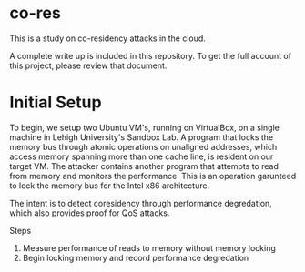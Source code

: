# co-res

This is a study on co-residency attacks in the cloud.

A complete write up is included in this repository. To get the full account of this project, please review that document.

# Initial Setup

To begin, we setup two Ubuntu VM's, running on VirtualBox, on a single machine in Lehigh University's Sandbox Lab. 
A program that locks the memory bus through atomic operations on unaligned addresses, which access memory spanning 
more than one cache line, is resident on our target VM. The attacker contains another program that attempts to read from memory
and monitors the performance. This is an operation garunteed to lock the memory bus for the Intel x86 architecture.

The intent is to detect coresidency through performance degredation, which also provides proof for QoS attacks.

Steps

1. Measure performance of reads to memory without memory locking
2. Begin locking memory and record performance degredation

